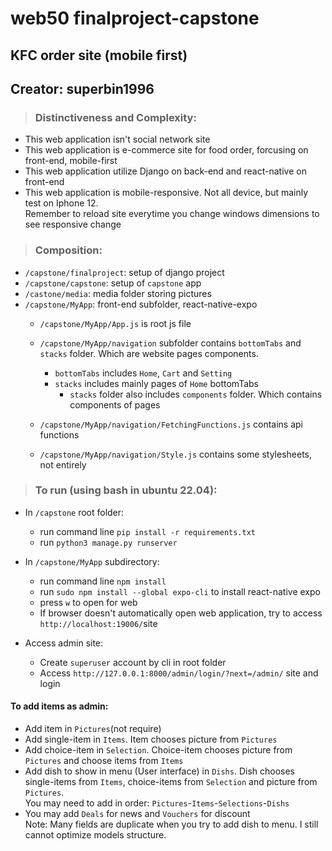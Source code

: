 # web50 finalproject-capstone  

## KFC order site (mobile first)  

## Creator: superbin1996

> ### Distinctiveness and Complexity:  
- This web application isn't social network site  
- This web application is e-commerce site for food order, forcusing on front-end, mobile-first
- This web application utilize Django on back-end and react-native on front-end
- This web application is mobile-responsive. Not all device, but mainly test on Iphone 12.  
Remember to reload site everytime you change windows dimensions to see responsive change  

> ### Composition:  
- `/capstone/finalproject`: setup of django project  
- `/capstone/capstone`: setup of `capstone` app  
- `/castone/media`: media folder storing pictures  
- `/capstone/MyApp`: front-end subfolder, react-native-expo
    - `/capstone/MyApp/App.js` is root js file
    - `/capstone/MyApp/navigation` subfolder contains `bottomTabs` and `stacks` folder. Which are website pages components.  
        - `bottomTabs` includes `Home`, `Cart` and `Setting`
        - `stacks` includes mainly pages of `Home` bottomTabs
            - `stacks` folder also includes `components` folder. Which contains components of pages

    - `/capstone/MyApp/navigation/FetchingFunctions.js` contains api functions
    - `/capstone/MyApp/navigation/Style.js` contains some stylesheets, not entirely


> ### To run (using bash in ubuntu 22.04):  
- In `/capstone` root folder:
    - run command line `pip install -r requirements.txt`
    - run `python3 manage.py runserver`

- In `/capstone/MyApp` subdirectory:
    - run command line `npm install`  
    - run `sudo npm install --global expo-cli` to install react-native expo  
    - press `w` to open for web  
    - If browser doesn't automatically open web application, try to access `http://localhost:19006/`site    

- Access admin site:
    - Create `superuser` account by cli in root folder  
    - Access `http://127.0.0.1:8000/admin/login/?next=/admin/` site and login  

#### To add items as admin:  
- Add item in `Pictures`(not require)
- Add single-item in `Items`. Item chooses picture from `Pictures` 
- Add choice-item in `Selection`. Choice-item chooses picture from `Pictures` and choose items from `Items`
- Add dish to show in menu (User interface) in `Dishs`. Dish chooses single-items from `Items`, choice-items from `Selection` and picture from `Pictures`.  
You may need to add in order: `Pictures`-`Items`-`Selections`-`Dishs`
- You may add `Deals` for news and `Vouchers` for discount  
Note: Many fields are duplicate when you try to add dish to menu. I still cannot optimize models structure.



